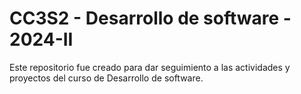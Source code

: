 # CC3S2 - Desarrollo de software - 2024-II

Este repositorio fue creado para dar seguimiento a las actividades y proyectos del curso de Desarrollo de software.
